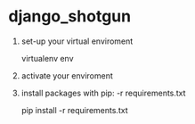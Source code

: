 # django_shotgun

1. set-up your virtual enviroment

    virtualenv env



2. activate your enviroment

3. install packages with pip: -r requirements.txt

    pip install -r requirements.txt
